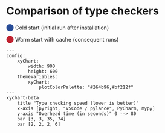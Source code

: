 # Comparison of type checkers

<span style="color: #264b96">⬤</span> Cold start (initial run after installation)

<span style="color: #bf212f">⬤</span> Warm start with cache (consequent runs)

```mermaid
---
config:
    xyChart:
        width: 900
        height: 600
    themeVariables:
        xyChart:
            plotColorPalette: "#264b96,#bf212f"
---
xychart-beta
    title "Type checking speed (lower is better)"
    x-axis [pyright, "VSCode / pylance", PyCharm, mypy]
    y-axis "Overhead time (in seconds)" 0 --> 80
    bar [3, 3, 35, 74]
    bar [2, 2, 2, 6]
```
